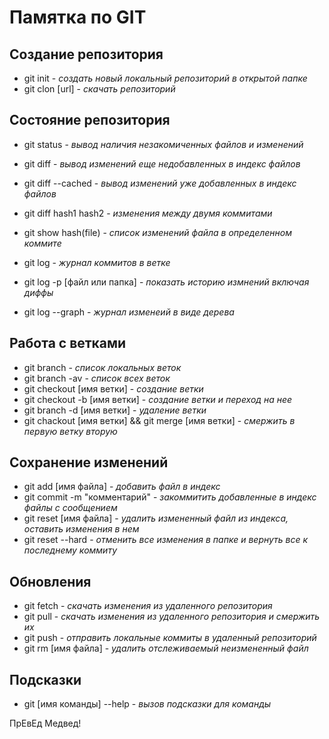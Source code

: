 # Памятка по GIT
## Создание репозитория
* git init  - *создать новый локальный репозиторий в открытой папке*
* git clon [url] - *скачать репозиторий*
## Состояние репозитория
* git status - *вывод наличия незакомиченных файлов и изменений*
* git diff - *вывод изменений еще недобавленных в индекс файлов*
* git diff --cached  - *вывод изменений уже добавленных в индекс файлов*
* git diff hash1 hash2 - *изменения между двумя коммитами*

* git show hash(file) - *список изменений файла в определенном коммите*
* git log - *журнал коммитов в ветке*
* git log -p [файл или папка]  - *показать историю измнений включая диффы*
* git log --graph - *журнал изменеий в виде дерева*

## Работа с ветками
* git branch - *список локальных веток*
* git branch -av  - *список всех веток*
* git checkout [имя ветки] - *создание ветки*
* git checkout -b [имя ветки] - *создание ветки и переход на нее*
* git branch -d [имя ветки] - *удаление ветки*
* git chackout [имя ветки] && git merge [имя ветки] - *смержить в первую ветку вторую*
## Сохранение изменений
* git add [имя файла] -  *добавить файл в индекс*
* git commit -m "комментарий" - *закоммитить добавленные в индекс файлы с сообщением*
* git reset [имя файла] - *удалить измененный файл из индекса, оставить изменения в нем*
* git reset --hard - *отменить все изменения в папке и вернуть все к последнему коммиту*
## Обновления
* git fetch - *скачать изменения из удаленного репозитория*
* git pull - *скачать изменения из удаленного репозитория и смержить их*
* git push - *отправить локальные коммиты в удаленный репозиторий*
* git rm [имя файла] - *удалить отслеживаемый неизмененный файл* 
## Подсказки
* git [имя команды] --help - *вызов подсказки для команды*

ПрЕвЕд Медвед!